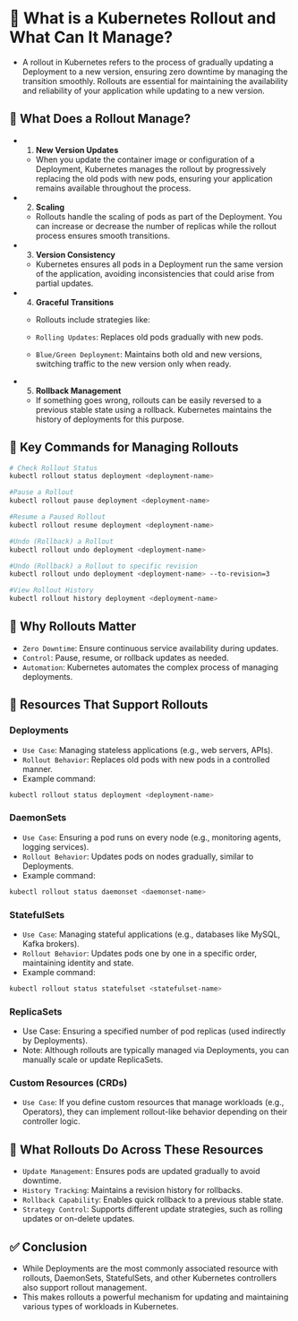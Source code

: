 # 🚀 What is a Kubernetes Rollout and What Can It Manage?
* A rollout in Kubernetes refers to the process of gradually updating a Deployment to a new version, ensuring zero downtime by managing the transition smoothly. Rollouts are essential for maintaining the availability and reliability of your application while updating to a new version.

## 🔹 What Does a Rollout Manage?
* 1. **New Version Updates**
   * When you update the container image or configuration of a Deployment, Kubernetes manages the rollout by progressively replacing the old pods with new pods, ensuring your application remains available throughout the process.

* 2. **Scaling**
   * Rollouts handle the scaling of pods as part of the Deployment. You can increase or decrease the number of replicas while the rollout process ensures smooth transitions.

* 3. **Version Consistency**
   * Kubernetes ensures all pods in a Deployment run the same version of the application, avoiding inconsistencies that could arise from partial updates.

* 4. **Graceful Transitions**
   * Rollouts include strategies like:

   * `Rolling Updates`: Replaces old pods gradually with new pods.
   * `Blue/Green Deployment`: Maintains both old and new versions, switching traffic to the new version only when ready.
* 5. **Rollback Management**
   * If something goes wrong, rollouts can be easily reversed to a previous stable state using a rollback. Kubernetes maintains the history of deployments for this purpose.

## 🔷 Key Commands for Managing Rollouts
```bash
# Check Rollout Status
kubectl rollout status deployment <deployment-name>

#Pause a Rollout
kubectl rollout pause deployment <deployment-name>

#Resume a Paused Rollout
kubectl rollout resume deployment <deployment-name>

#Undo (Rollback) a Rollout
kubectl rollout undo deployment <deployment-name>

#Undo (Rollback) a Rollout to specific revision
kubectl rollout undo deployment <deployment-name> --to-revision=3

#View Rollout History
kubectl rollout history deployment <deployment-name>
```

## 🌟 Why Rollouts Matter
* `Zero Downtime`: Ensure continuous service availability during updates.
* `Control`: Pause, resume, or rollback updates as needed.
* `Automation`: Kubernetes automates the complex process of managing deployments.

## 🚀 Resources That Support Rollouts
### Deployments

   * `Use Case`: Managing stateless applications (e.g., web servers, APIs).
   * `Rollout Behavior`: Replaces old pods with new pods in a controlled manner.
   * Example command:
   ```bash
   kubectl rollout status deployment <deployment-name>
   ```
### DaemonSets

   * `Use Case`: Ensuring a pod runs on every node (e.g., monitoring agents, logging services).
   * `Rollout Behavior`: Updates pods on nodes gradually, similar to Deployments.
   * Example command:
   ```bash
   kubectl rollout status daemonset <daemonset-name>
   ```
### StatefulSets

  * `Use Case`: Managing stateful applications (e.g., databases like MySQL, Kafka brokers).
  * `Rollout Behavior`: Updates pods one by one in a specific order, maintaining identity and state.
  * Example command:
  ```bash
  kubectl rollout status statefulset <statefulset-name>
  ```
### ReplicaSets

  * Use Case: Ensuring a specified number of pod replicas (used indirectly by Deployments).
  * Note: Although rollouts are typically managed via Deployments, you can manually scale or update ReplicaSets.

### Custom Resources (CRDs)
  * `Use Case`: If you define custom resources that manage workloads (e.g., Operators), they can implement rollout-like behavior depending on their controller logic.

## 🔹 What Rollouts Do Across These Resources
* `Update Management`: Ensures pods are updated gradually to avoid downtime.
* `History Tracking`: Maintains a revision history for rollbacks.
* `Rollback Capability`: Enables quick rollback to a previous stable state.
* `Strategy Control`: Supports different update strategies, such as rolling updates or on-delete updates.
 
## ✅ Conclusion
* While Deployments are the most commonly associated resource with rollouts, DaemonSets, StatefulSets, and other Kubernetes controllers also support rollout management.
*  This makes rollouts a powerful mechanism for updating and maintaining various types of workloads in Kubernetes.
